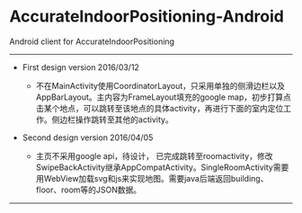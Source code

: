 # AccurateIndoorPositioning-Android
Android client for AccurateIndoorPositioning

---

* First design version 2016/03/12

	* 不在MainActivity使用CoordinatorLayout，只采用单独的侧滑边栏以及AppBarLayout。主内容为FrameLayout填充的google map，初步打算点击某个地点，可以跳转至该地点的具体activity，再进行下面的室内定位工作。侧边栏操作跳转至其他的activity。

* Second design version 2016/04/05
	* 主页不采用google api，待设计， 已完成跳转至roomactivity，修改SwipeBackActivity继承AppCompatActivity。SingleRoomActivity需要用WebView加载svg和js来实现地图。需要java后端返回building、floor、room等的JSON数据。
	

	
---